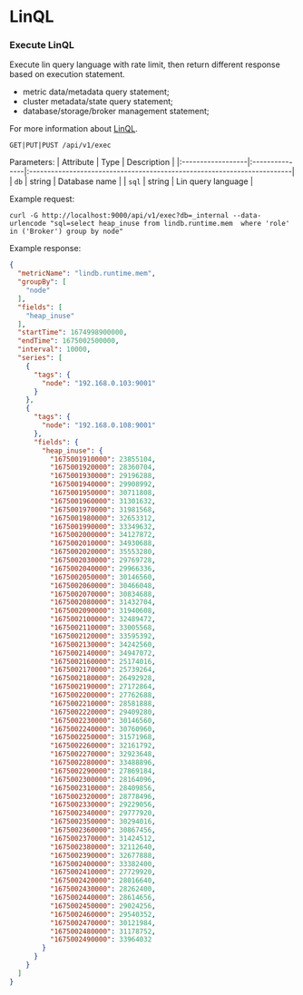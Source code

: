 # LinQL


### Execute LinQL

Execute lin query language with rate limit, then return different response based on execution statement.
- metric data/metadata query statement;
- cluster metadata/state query statement;
- database/storage/broker management statement;

For more information about [LinQL](../guide/lin-ql.md).

```plaintext
GET|PUT|PUST /api/v1/exec
```

Parameters:
| Attribute         | Type           | Description                                                             |
|:------------------|:---------------|:------------------------------------------------------------------------|
| `db`              | string         | Database name                                                           |
| `sql`             | string         | Lin query language                                                      |

Example request:

```shell
curl -G http://localhost:9000/api/v1/exec?db=_internal --data-urlencode "sql=select heap_inuse from lindb.runtime.mem  where 'role' in ('Broker') group by node"
```

Example response:

```json
{
  "metricName": "lindb.runtime.mem",
  "groupBy": [
    "node"
  ],
  "fields": [
    "heap_inuse"
  ],
  "startTime": 1674998900000,
  "endTime": 1675002500000,
  "interval": 10000,
  "series": [
    {
      "tags": {
        "node": "192.168.0.103:9001"
      }
    },
    {
      "tags": {
        "node": "192.168.0.108:9001"
      },
      "fields": {
        "heap_inuse": {
          "1675001910000": 23855104,
          "1675001920000": 28360704,
          "1675001930000": 29196288,
          "1675001940000": 29908992,
          "1675001950000": 30711808,
          "1675001960000": 31301632,
          "1675001970000": 31981568,
          "1675001980000": 32653312,
          "1675001990000": 33349632,
          "1675002000000": 34127872,
          "1675002010000": 34930688,
          "1675002020000": 35553280,
          "1675002030000": 29769728,
          "1675002040000": 29966336,
          "1675002050000": 30146560,
          "1675002060000": 30466048,
          "1675002070000": 30834688,
          "1675002080000": 31432704,
          "1675002090000": 31940608,
          "1675002100000": 32489472,
          "1675002110000": 33005568,
          "1675002120000": 33595392,
          "1675002130000": 34242560,
          "1675002140000": 34947072,
          "1675002160000": 25174016,
          "1675002170000": 25739264,
          "1675002180000": 26492928,
          "1675002190000": 27172864,
          "1675002200000": 27762688,
          "1675002210000": 28581888,
          "1675002220000": 29409280,
          "1675002230000": 30146560,
          "1675002240000": 30760960,
          "1675002250000": 31571968,
          "1675002260000": 32161792,
          "1675002270000": 32923648,
          "1675002280000": 33488896,
          "1675002290000": 27869184,
          "1675002300000": 28164096,
          "1675002310000": 28409856,
          "1675002320000": 28778496,
          "1675002330000": 29229056,
          "1675002340000": 29777920,
          "1675002350000": 30294016,
          "1675002360000": 30867456,
          "1675002370000": 31424512,
          "1675002380000": 32112640,
          "1675002390000": 32677888,
          "1675002400000": 33382400,
          "1675002410000": 27729920,
          "1675002420000": 28016640,
          "1675002430000": 28262400,
          "1675002440000": 28614656,
          "1675002450000": 29024256,
          "1675002460000": 29540352,
          "1675002470000": 30121984,
          "1675002480000": 31178752,
          "1675002490000": 33964032
        }
      }
    }
  ]
}
```

